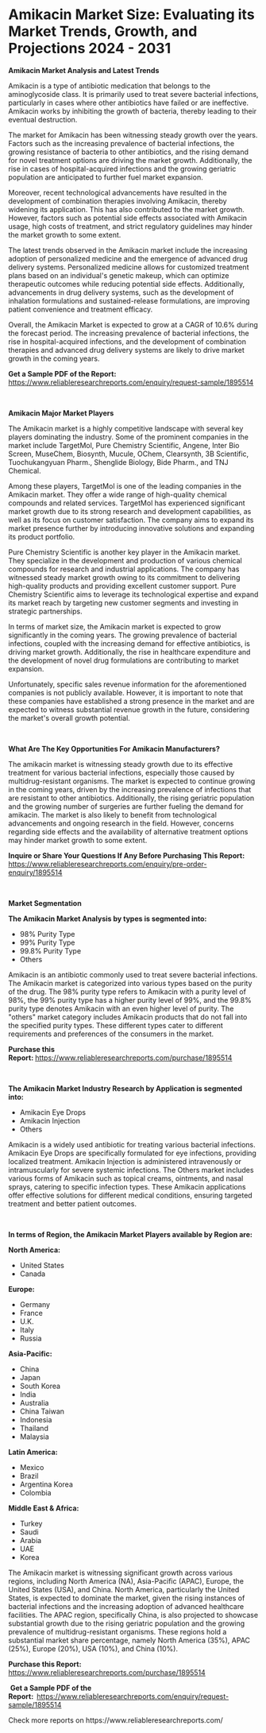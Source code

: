 <p><h1>Amikacin Market Size: Evaluating its Market Trends, Growth, and Projections 2024 - 2031</h1></p><p><strong>Amikacin Market Analysis and Latest Trends</strong></p>
<p><p>Amikacin is a type of antibiotic medication that belongs to the aminoglycoside class. It is primarily used to treat severe bacterial infections, particularly in cases where other antibiotics have failed or are ineffective. Amikacin works by inhibiting the growth of bacteria, thereby leading to their eventual destruction.</p><p>The market for Amikacin has been witnessing steady growth over the years. Factors such as the increasing prevalence of bacterial infections, the growing resistance of bacteria to other antibiotics, and the rising demand for novel treatment options are driving the market growth. Additionally, the rise in cases of hospital-acquired infections and the growing geriatric population are anticipated to further fuel market expansion.</p><p>Moreover, recent technological advancements have resulted in the development of combination therapies involving Amikacin, thereby widening its application. This has also contributed to the market growth. However, factors such as potential side effects associated with Amikacin usage, high costs of treatment, and strict regulatory guidelines may hinder the market growth to some extent.</p><p>The latest trends observed in the Amikacin market include the increasing adoption of personalized medicine and the emergence of advanced drug delivery systems. Personalized medicine allows for customized treatment plans based on an individual's genetic makeup, which can optimize therapeutic outcomes while reducing potential side effects. Additionally, advancements in drug delivery systems, such as the development of inhalation formulations and sustained-release formulations, are improving patient convenience and treatment efficacy.</p><p>Overall, the Amikacin Market is expected to grow at a CAGR of 10.6% during the forecast period. The increasing prevalence of bacterial infections, the rise in hospital-acquired infections, and the development of combination therapies and advanced drug delivery systems are likely to drive market growth in the coming years.</p></p>
<p><strong>Get a Sample PDF of the Report:&nbsp;</strong> <a href="https://www.reliableresearchreports.com/enquiry/request-sample/1895514">https://www.reliableresearchreports.com/enquiry/request-sample/1895514</a></p>
<p>&nbsp;</p>
<p><strong>Amikacin Major Market Players</strong></p>
<p><p>The Amikacin market is a highly competitive landscape with several key players dominating the industry. Some of the prominent companies in the market include TargetMol, Pure Chemistry Scientific, Angene, Inter Bio Screen, MuseChem, Biosynth, Mucule, OChem, Clearsynth, 3B Scientific, Tuochukangyuan Pharm., Shenglide Biology, Bide Pharm., and TNJ Chemical.</p><p>Among these players, TargetMol is one of the leading companies in the Amikacin market. They offer a wide range of high-quality chemical compounds and related services. TargetMol has experienced significant market growth due to its strong research and development capabilities, as well as its focus on customer satisfaction. The company aims to expand its market presence further by introducing innovative solutions and expanding its product portfolio.</p><p>Pure Chemistry Scientific is another key player in the Amikacin market. They specialize in the development and production of various chemical compounds for research and industrial applications. The company has witnessed steady market growth owing to its commitment to delivering high-quality products and providing excellent customer support. Pure Chemistry Scientific aims to leverage its technological expertise and expand its market reach by targeting new customer segments and investing in strategic partnerships.</p><p>In terms of market size, the Amikacin market is expected to grow significantly in the coming years. The growing prevalence of bacterial infections, coupled with the increasing demand for effective antibiotics, is driving market growth. Additionally, the rise in healthcare expenditure and the development of novel drug formulations are contributing to market expansion.</p><p>Unfortunately, specific sales revenue information for the aforementioned companies is not publicly available. However, it is important to note that these companies have established a strong presence in the market and are expected to witness substantial revenue growth in the future, considering the market's overall growth potential.</p></p>
<p>&nbsp;</p>
<p><strong>What Are The Key Opportunities For Amikacin Manufacturers?</strong></p>
<p><p>The amikacin market is witnessing steady growth due to its effective treatment for various bacterial infections, especially those caused by multidrug-resistant organisms. The market is expected to continue growing in the coming years, driven by the increasing prevalence of infections that are resistant to other antibiotics. Additionally, the rising geriatric population and the growing number of surgeries are further fueling the demand for amikacin. The market is also likely to benefit from technological advancements and ongoing research in the field. However, concerns regarding side effects and the availability of alternative treatment options may hinder market growth to some extent.</p></p>
<p><strong>Inquire or Share Your Questions If Any Before Purchasing This Report:</strong> <a href="https://www.reliableresearchreports.com/enquiry/pre-order-enquiry/1895514">https://www.reliableresearchreports.com/enquiry/pre-order-enquiry/1895514</a></p>
<p>&nbsp;</p>
<p><strong>Market Segmentation</strong></p>
<p><strong>The Amikacin Market Analysis by types is segmented into:</strong></p>
<p><ul><li>98% Purity Type</li><li>99% Purity Type</li><li>99.8% Purity Type</li><li>Others</li></ul></p>
<p><p>Amikacin is an antibiotic commonly used to treat severe bacterial infections. The Amikacin market is categorized into various types based on the purity of the drug. The 98% purity type refers to Amikacin with a purity level of 98%, the 99% purity type has a higher purity level of 99%, and the 99.8% purity type denotes Amikacin with an even higher level of purity. The "others" market category includes Amikacin products that do not fall into the specified purity types. These different types cater to different requirements and preferences of the consumers in the market.</p></p>
<p><strong>Purchase this Report:&nbsp;</strong><a href="https://www.reliableresearchreports.com/purchase/1895514">https://www.reliableresearchreports.com/purchase/1895514</a></p>
<p>&nbsp;</p>
<p><strong>The Amikacin Market Industry Research by Application is segmented into:</strong></p>
<p><ul><li>Amikacin Eye Drops</li><li>Amikacin Injection</li><li>Others</li></ul></p>
<p><p>Amikacin is a widely used antibiotic for treating various bacterial infections. Amikacin Eye Drops are specifically formulated for eye infections, providing localized treatment. Amikacin Injection is administered intravenously or intramuscularly for severe systemic infections. The Others market includes various forms of Amikacin such as topical creams, ointments, and nasal sprays, catering to specific infection types. These Amikacin applications offer effective solutions for different medical conditions, ensuring targeted treatment and better patient outcomes.</p></p>
<p>&nbsp;</p>
<p><strong>In terms of Region, the Amikacin Market Players available by Region are:</strong></p>
<p>
    <p> <strong> North America: </strong>
        <ul>
            <li>United States</li>
            <li>Canada</li>
        </ul>
        </p> 
    <p> <strong> Europe: </strong>
        <ul>
            <li>Germany</li>
            <li>France</li>
            <li>U.K.</li>
            <li>Italy</li>
            <li>Russia</li>
        </ul>
        </p> 
    <p> <strong> Asia-Pacific: </strong>
        <ul>
            <li>China</li>
            <li>Japan</li>
            <li>South Korea</li>
            <li>India</li>
            <li>Australia</li>
            <li>China Taiwan</li>
            <li>Indonesia</li>
            <li>Thailand</li>
            <li>Malaysia</li>
        </ul>
        </p> 
    <p> <strong> Latin America: </strong>
        <ul>
            <li>Mexico</li>
            <li>Brazil</li>
            <li>Argentina Korea</li>
            <li>Colombia</li>
        </ul>
        </p> 
    <p> <strong> Middle East & Africa: </strong>
        <ul>
            <li>Turkey</li>
            <li>Saudi</li>
            <li>Arabia</li>
            <li>UAE</li>
            <li>Korea</li>
        </ul>
    </p>
    </p>
<p><p>The Amikacin market is witnessing significant growth across various regions, including North America (NA), Asia-Pacific (APAC), Europe, the United States (USA), and China. North America, particularly the United States, is expected to dominate the market, given the rising instances of bacterial infections and the increasing adoption of advanced healthcare facilities. The APAC region, specifically China, is also projected to showcase substantial growth due to the rising geriatric population and the growing prevalence of multidrug-resistant organisms. These regions hold a substantial market share percentage, namely North America (35%), APAC (25%), Europe (20%), USA (10%), and China (10%).</p></p>
<p><strong>Purchase this Report: </strong><a href="https://www.reliableresearchreports.com/purchase/1895514">https://www.reliableresearchreports.com/purchase/1895514</a></p>
<p>&nbsp;<strong>Get a Sample PDF of the Report:&nbsp;&nbsp;</strong><a href="https://www.reliableresearchreports.com/enquiry/request-sample/1895514">https://www.reliableresearchreports.com/enquiry/request-sample/1895514</a></p>
<p><strong></strong></p>
<p>Check more reports on https://www.reliableresearchreports.com/</p>